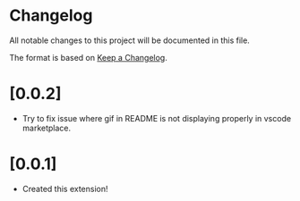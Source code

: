 # Changelog

All notable changes to this project will be documented in this file.

The format is based on [Keep a Changelog](https://keepachangelog.com/en/1.1.0/).

# [0.0.2]

- Try to fix issue where gif in README is not displaying properly in vscode marketplace.

# [0.0.1]

- Created this extension!
